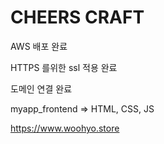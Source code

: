 # CHEERS CRAFT

AWS 배포 완료

HTTPS 를위한 ssl 적용 완료

도메인 연결 완료

myapp_frontend => HTML, CSS, JS

https://www.woohyo.store
